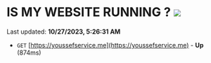 # IS MY WEBSITE RUNNING ? [![](https://img.shields.io/static/v1?label=Sponsor&message=%E2%9D%A4&logo=GitHub&color=%23fe8e86)](https://github.com/sponsors/<username>)

Last updated: **10/27/2023, 5:26:31 AM**

- `GET` [https://youssefservice.me](https://youssefservice.me) - **Up** (874ms)
